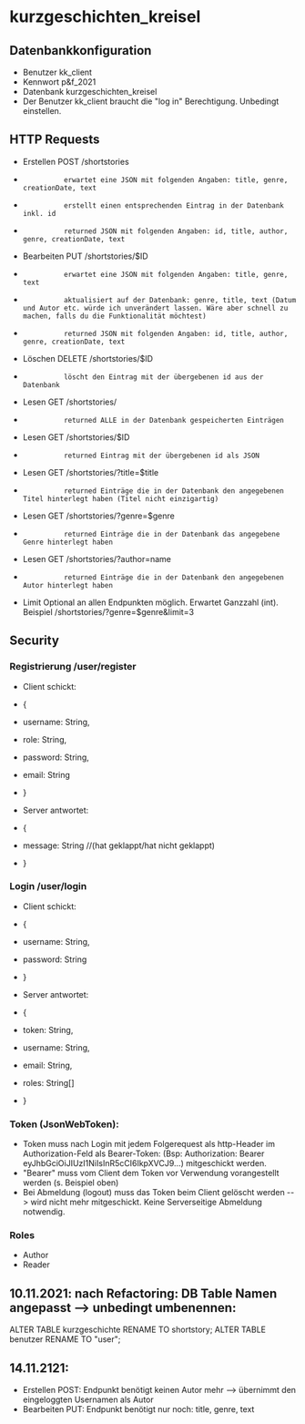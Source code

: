 # kurzgeschichten_kreisel

## Datenbankkonfiguration
- Benutzer kk_client
- Kennwort p&f_2021
- Datenbank kurzgeschichten_kreisel
- Der Benutzer kk_client braucht die "log in" Berechtigung. Unbedingt einstellen.

## HTTP Requests
- Erstellen POST /shortstories
-               erwartet eine JSON mit folgenden Angaben: title, genre, creationDate, text
-               erstellt einen entsprechenden Eintrag in der Datenbank inkl. id
-               returned JSON mit folgenden Angaben: id, title, author, genre, creationDate, text

- Bearbeiten PUT /shortstories/\$ID
-               erwartet eine JSON mit folgenden Angaben: title, genre, text
-               aktualisiert auf der Datenbank: genre, title, text (Datum und Autor etc. würde ich unverändert lassen. Wäre aber schnell zu machen, falls du die Funktionalität möchtest)
-               returned JSON mit folgenden Angaben: id, title, author, genre, creationDate, text

- Löschen DELETE /shortstories/\$ID
-               löscht den Eintrag mit der übergebenen id aus der Datenbank

- Lesen GET /shortstories/
-               returned ALLE in der Datenbank gespeicherten Einträgen

- Lesen GET /shortstories/\$ID
-               returned Eintrag mit der übergebenen id als JSON

- Lesen GET /shortstories/?title=\$title
-               returned Einträge die in der Datenbank den angegebenen Titel hinterlegt haben (Titel nicht einzigartig)

- Lesen GET /shortstories/?genre=\$genre
-               returned Einträge die in der Datenbank das angegebene Genre hinterlegt haben

- Lesen GET /shortstories/?author=name
-               returned Einträge die in der Datenbank den angegebenen Autor hinterlegt haben

- Limit Optional an allen Endpunkten möglich. Erwartet Ganzzahl (int). Beispiel /shortstories/?genre=\$genre&limit=3

## Security
### Registrierung    /user/register
- Client schickt:
-   {
-   username: String,
-   role: String,
-   password: String,
-   email: String
-   }

- Server antwortet:
-   {
-   message: String //(hat geklappt/hat nicht geklappt)
-   }

### Login            /user/login
- Client schickt:
-   {
-   username: String,
-   password: String
-   }

- Server antwortet:
-   {
-   token: String,
-   username: String,
-   email: String,
-   roles: String[]
-   }

### Token (JsonWebToken): 
- Token muss nach Login mit jedem Folgerequest als http-Header im Authorization-Feld als Bearer-Token: (Bsp: Authorization: Bearer eyJhbGciOiJIUzI1NiIsInR5cCI6IkpXVCJ9...) mitgeschickt werden.
- "Bearer" muss vom Client dem Token vor Verwendung vorangestellt werden (s. Beispiel oben)
- Bei Abmeldung (logout) muss das Token beim Client gelöscht werden --> wird nicht mehr mitgeschickt. Keine Serverseitige Abmeldung notwendig.

### Roles
- Author
- Reader

## 10.11.2021: nach Refactoring: DB Table Namen angepasst --> unbedingt umbenennen:
ALTER TABLE kurzgeschichte RENAME TO shortstory;
ALTER TABLE benutzer RENAME TO "user";

## 14.11.2121: 
- Erstellen POST: Endpunkt benötigt keinen Autor mehr --> übernimmt den eingeloggten Usernamen als Autor
- Bearbeiten PUT: Endpunkt benötigt nur noch: title, genre, text
